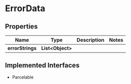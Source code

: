 

# ErrorData


## Properties

Name | Type | Description | Notes
------------ | ------------- | ------------- | -------------
**errorStrings** | **List&lt;Object&gt;** |  | 


## Implemented Interfaces

* Parcelable


